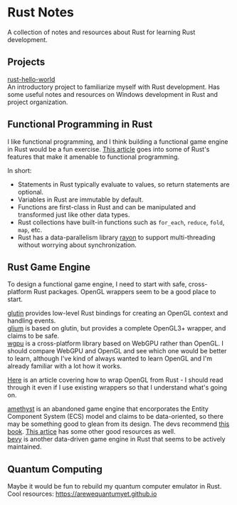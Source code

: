 # Rust Notes
A collection of notes and resources about Rust for learning Rust development.  

## Projects
[rust-hello-world](https://github.com/believeinlain/rust-hello-world.git)  
An introductory project to familiarize myself with Rust development. Has some useful notes and resources on Windows development in Rust and project organization.

## Functional Programming in Rust
I like functional programming, and I think building a functional game engine in Rust would be a fun exercise. [This article](https://kerkour.com/rust-functional-programming) goes into some of Rust's features that make it amenable to functional programming.

In short:  
- Statements in Rust typically evaluate to values, so return statements are optional.
- Variables in Rust are immutable by default.
- Functions are first-class in Rust and can be manipulated and transformed just like other data types.
- Rust collections have built-in functions such as `for_each`, `reduce`, `fold`, `map`, etc.
- Rust has a data-parallelism library [rayon](https://github.com/rayon-rs/rayon) to support multi-threading without worrying about synchronization.

## Rust Game Engine
To design a functional game engine, I need to start with safe, cross-platform Rust packages. OpenGL wrappers seem to be a good place to start.  

[glutin](https://github.com/rust-windowing/glutin) provides low-level Rust bindings for creating an OpenGL context and handling events.  
[glium](https://docs.rs/glium/latest/glium/) is based on glutin, but provides a complete OpenGL3+ wrapper, and claims to be safe.  
[wgpu](https://docs.rs/wgpu/latest/wgpu/) is a cross-platform library based on WebGPU rather than OpenGL. I should compare WebGPU and OpenGL and see which one would be better to learn, although I've kind of always wanted to learn OpenGL and I'm already familiar with a lot how it works.  

[Here](http://nercury.github.io/rust/opengl/tutorial/2018/02/08/opengl-in-rust-from-scratch-00-setup.html) is an article covering how to wrap OpenGL from Rust - I should read through it even if I use existing wrappers so that I understand what's going on.  

[amethyst](https://github.com/amethyst/amethyst) is an abandoned game engine that encorporates the Entity Component System (ECS) model and claims to be data-oriented, so there may be something good to glean from its design. The devs recommend [this book](https://pragprog.com/titles/hwrust/hands-on-rust/). [This artice](https://amethyst.rs/posts/amethyst--starting-fresh) has some other good resources as well.  
[bevy](https://bevyengine.org) is another data-driven game engine in Rust that seems to be actively maintained.  

## Quantum Computing
Maybe it would be fun to rebuild my quantum computer emulator in Rust. Cool resources: https://arewequantumyet.github.io  